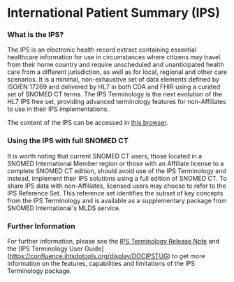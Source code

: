 # International Patient Summary (IPS)

### What is the IPS?
The IPS is an electronic health record extract containing essential healthcare information for use in circumstances where citizens may travel from their home country and require unscheduled and unanticipated health care from a different jurisdiction, as well as for local, regional and other care scenarios. It is a minimal, non-exhaustive set of data elements defined by ISO/EN 17269 and delivered by HL7 in both CDA and FHIR using a curated set of SNOMED CT terms. The IPS Terminology is the next evolution of the HL7 IPS free set, providing advanced terminology features for non-Affiliates to use in their IPS implementations.

The content of the IPS can be accessed in [this browser](https://ips-browser.snomedtools.org/).

### Using the IPS with full SNOMED CT
It is worth noting that current SNOMED CT users, those located in a SNOMED International Member region or those with an Affiliate license to a complete SNOMED CT edition, should avoid use of the IPS Terminology and instead, implement their IPS solutions using a full edition of SNOMED CT. To share IPS data with non-Affiliates, licensed users may choose to refer to the IPS Reference Set. This reference set identifies the subset of key concepts from the IPS Terminology and is available as a supplementary package from SNOMED International's MLDS service.

### Further Information
For further information, please see the [IPS Terminology Release Note](https://confluence.ihtsdotools.org/display/RMT/SNOMED+International+IPS+Terminology+Production+Release+Notes+-+November+2022) and the ]IPS Terminology User Guide](https://confluence.ihtsdotools.org/display/DOCIPSTUG) to get more information on the features, capabilities and limitations of the IPS Terminology package.




